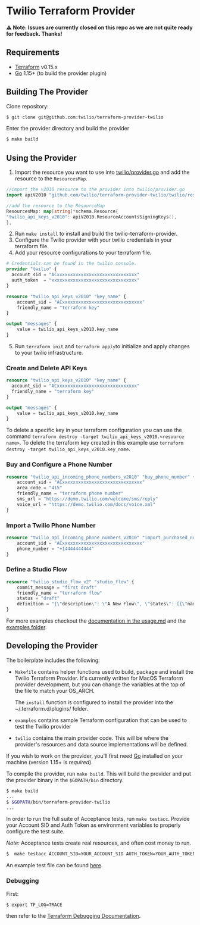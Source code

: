 # Twilio Terraform Provider

**:warning: Note: Issues are currently closed on this repo as we are not quite ready for feedback. Thanks!**

## Requirements

-	[Terraform](https://www.terraform.io/downloads.html) v0.15.x
-	[Go](https://golang.org/doc/install) 1.15+ (to build the provider plugin)

## Building The Provider

Clone repository:

```sh
$ git clone git@github.com:twilio/terraform-provider-twilio
```

Enter the provider directory and build the provider

```sh
$ make build
```

## Using the Provider
1. Import the resource you want to use into [twilio/provider.go](twilio/provider.go) and add the resource to the `ResourcesMap`.
```go
//import the v2010 resource to the provider into twilio/provider.go
import apiV2010 "github.com/twilio/terraform-provider-twilio/twilio/resources/api/v2010"

//add the resource to the ResourceMap
ResourcesMap: map[string]*schema.Resource{
"twilio_api_keys_v2010": apiV2010.ResourceAccountsSigningKeys(),
},
```
2. Run `make install` to install and build the twilio-terraform-provider.
3. Configure the Twilio provider with your twilio credentials in your terraform file.
4. Add your resource configurations to your terraform file.
```terraform
# Credentials can be found in the twilio console.
provider "twilio" {
  account_sid = "ACxxxxxxxxxxxxxxxxxxxxxxxxxxxxxx"
  auth_token  = "xxxxxxxxxxxxxxxxxxxxxxxxxxxxxxxx"
}

resource "twilio_api_keys_v2010" "key_name" {
    account_sid = "ACxxxxxxxxxxxxxxxxxxxxxxxxxxxxxx"
    friendly_name = "terraform key"
}

output "messages" {
    value = twilio_api_keys_v2010.key_name
}
```
5. Run `terraform init` and `terraform apply`to initialize and apply changes to your twilio infrastructure.

### Create and Delete API Keys
```terraform
resource "twilio_api_keys_v2010" "key_name" {
  account_sid = "ACxxxxxxxxxxxxxxxxxxxxxxxxxxxxxx"
  friendly_name = "terraform key"
}

output "messages" {
    value = twilio_api_keys_v2010.key_name
}
```
To delete a specific key in your terraform configuration you can use the command `terraform destroy -target twilio_api_keys_v2010.<resource name>`. To delete the terraform key created in this example use `terraform destroy -target twilio_api_keys_v2010.key_name`.

### Buy and Configure a Phone Number
```terraform
resource "twilio_api_incoming_phone_numbers_v2010" "buy_phone_number" {
    account_sid = "ACxxxxxxxxxxxxxxxxxxxxxxxxxxxxxx"
    area_code = "415"
    friendly_name = "terraform phone number"
    sms_url = "https://demo.twilio.com/welcome/sms/reply"
    voice_url = "https://demo.twilio.com/docs/voice.xml"
}
```
### Import a Twilio Phone Number
```terraform
resource "twilio_api_incoming_phone_numbers_v2010" "import_purchased_number" {
    account_sid = "ACxxxxxxxxxxxxxxxxxxxxxxxxxxxxxx"
    phone_number = "+14444444444"
}
```
### Define a Studio Flow
```terraform
resource "twilio_studio_flow_v2" "studio_flow" {
    commit_message = "first draft"
    friendly_name = "terraform flow"
    status = "draft"
    definition = "{\"description\": \"A New Flow\", \"states\": [{\"name\": \"Trigger\", \"type\": \"trigger\", \"transitions\": [], \"properties\": {\"offset\": {\"x\": 0, \"y\": 0}}}], \"initial_state\": \"Trigger\", \"flags\": {\"allow_concurrent_calls\": true}}"
}
```
For more examples checkout the [documentation in the usage.md](usage.md) and the [examples folder](examples).

## Developing the Provider

The boilerplate includes the following:
- `Makefile` contains helper functions used to build, package and install the Twilio Terraform Provider. It's currently written for MacOS Terraform provider development, but you can change the variables at the top of the file to match your OS_ARCH.

  The `install` function is configured to install the provider into the ~/.terraform.d/plugins/ folder.
- `examples` contains sample Terraform configuration that can be used to test the Twilio provider
- `twilio` contains the main provider code. This will be where the provider's resources and data source implementations will be defined.

If you wish to work on the provider, you'll first need [Go](http://www.golang.org) installed on your machine (version 1.15+ is *required*).

To compile the provider, run `make build`. This will build the provider and put the provider binary in the `$GOPATH/bin` directory.

```sh
$ make build
...
$ $GOPATH/bin/terraform-provider-twilio
...
```

In order to run the full suite of Acceptance tests, run `make testacc`. Provide your Account SID and Auth Token as environment variables to properly configure the test suite.

*Note:* Acceptance tests create real resources, and often cost money to run.

```sh
$  make testacc ACCOUNT_SID=YOUR_ACCOUNT_SID AUTH_TOKEN=YOUR_AUTH_TOKEN
```

An example test file can be found [here](https://github.com/twilio/terraform-provider-twilio/blob/master/twilio/resource_taskrouter_workspace_test.go).

### Debugging
First:
```sh
$ export TF_LOG=TRACE
```
then refer to the [Terraform Debugging Documentation](https://www.terraform.io/docs/internals/debugging.html).
